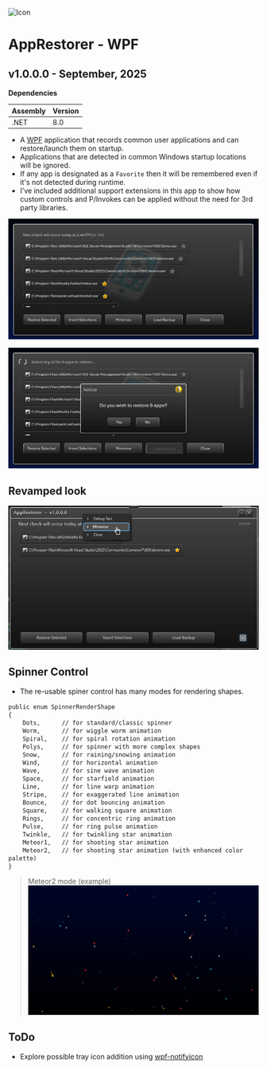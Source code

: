 ![Icon](./src/AppIcon.ico)

# AppRestorer - WPF

## v1.0.0.0 - September, 2025
**Dependencies**

| Assembly | Version |
| ---- | ---- |
| .NET | 8.0 |

- A [WPF](https://learn.microsoft.com/en-us/dotnet/desktop/wpf) application that records common user applications and can restore/launch them on startup.
- Applications that are detected in common Windows startup locations will be ignored.
- If any app is designated as a `Favorite` then it will be remembered even if it's not detected during runtime.
- I've included additional support extensions in this app to show how custom controls and P/Invokes can be applied without the need for 3rd party libraries.

![Screenshot](./Screenshot.png)

![CustomDialog](./Screenshot2.png)

## Revamped look

![Rework](./Screenshot3.png)

## Spinner Control

- The re-usable spiner control has many modes for rendering shapes.

```
public enum SpinnerRenderShape
{
    Dots,      // for standard/classic spinner
    Worm,      // for wiggle worm animation
    Spiral,    // for spiral rotation animation
    Polys,     // for spinner with more complex shapes
    Snow,      // for raining/snowing animation
    Wind,      // for horizontal animation
    Wave,      // for sine wave animation
    Space,     // for starfield animation
    Line,      // for line warp animation
    Stripe,    // for exaggerated line animation
    Bounce,    // for dot bouncing animation
    Square,    // for walking square animation
    Rings,     // for concentric ring animation
    Pulse,     // for ring pulse animation
    Twinkle,   // for twinkling star animation
    Meteor1,   // for shooting star animation
    Meteor2,   // for shooting star animation (with enhanced color palette)
}
```

>  Meteor2 mode (example)
![Spinner](./Screenshot4.png)

## ToDo

- Explore possible tray icon addition using [wpf-notifyicon](https://github.com/hardcodet/wpf-notifyicon)